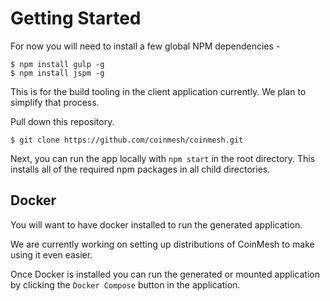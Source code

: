# Getting Started

For now you will need to install a few global NPM dependencies -

```
$ npm install gulp -g
$ npm install jspm -g
```

This is for the build tooling in the client application currently.  We plan  to simplify that process.

Pull down this repository.

```
$ git clone https://github.com/coinmesh/coinmesh.git
```

Next, you can run the app locally with `npm start` in the root directory.  This installs all of the required npm packages in all child directories.

## Docker

You will want to have docker installed to run the generated application.

We are currently working on setting up distributions of CoinMesh to make using it even easier.

Once Docker is installed you can run the generated or mounted application by clicking the `Docker Compose` button in the application.
